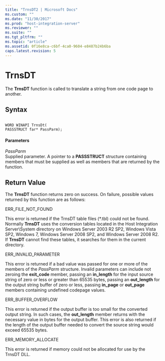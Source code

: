```yaml
---
title: "TrnsDT2 | Microsoft Docs"
ms.custom: ""
ms.date: "11/30/2017"
ms.prod: "host-integration-server"
ms.reviewer: ""
ms.suite: ""
ms.tgt_pltfrm: ""
ms.topic: "article"
ms.assetid: 0f16e8ca-c6bf-4ca0-9604-e8487b24b6ba
caps.latest.revision: 5
---
```

# TrnsDT
The **TrnsDT** function is called to translate a string from one code page to another.  
  
## Syntax  
  
```  
  
WORD WINAPI TrnsDt(  
PASSSTRUCT far* PassParm);  
```  
  
#### Parameters  
 *PassParm*  
 Supplied parameter. A pointer to a **PASSSTRUCT** structure containing members that must be supplied as well as members that are returned by the function.  
  
## Return Value  
 The **TrnsDT** function returns zero on success. On failure, possible values returned by this function are as follows:  
  
 ERR_FILE_NOT_FOUND  
  
 This error is returned if the TrnsDT table files (\*.tbl) could not be found. Normally **TrnsDT** uses the conversion tables located in the Host Integration Server\System directory on Windows Server 2003 R2 SP2, Windows Vista SP2, Windows 7, Windows Server 2008 SP2, and Windows Server 2008 R2. If **TrnsDT** cannot find these tables, it searches for them in the current directory.  
  
 ERR_INVALID_PARAMETER  
  
 This error is returned if a bad value was passed for one or more of the members of the *PassParm* structure. Invalid parameters can include not zeroing the **exit_code** member, passing an **in_length** for the input source string of zero or less or greater than 65535 bytes, passing an **out_length** for the output string buffer of zero or less, passing **in_page** or **out_page** members containing undefined codepage values.  
  
 ERR_BUFFER_OVERFLOW  
  
 This error is returned if the output buffer is too small for the converted output string. In such cases, the **out_length** member returns with the necessary value in bytes for the output buffer. This error is also returned if the length of the output buffer needed to convert the source string would exceed 65535 bytes.  
  
 ERR_MEMORY_ALLOCATE  
  
 This error is returned if memory could not be allocated for use by the TrnsDT DLL.